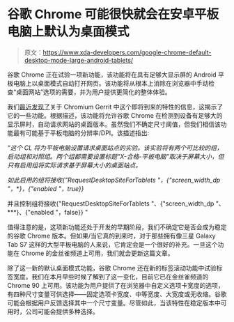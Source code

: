 # 谷歌 Chrome 可能很快就会在安卓平板电脑上默认为桌面模式

> 原文：<https://www.xda-developers.com/google-chrome-default-desktop-mode-large-android-tablets/>

谷歌 Chrome 正在试验一项新功能，该功能将在具有足够大显示屏的 Android 平板电脑上以桌面模式自动打开网页。该功能将从根本上消除在浏览器中手动检查“桌面网站”选项的需要，并为用户提供更简化的整体体验。

我们[最近发现了](https://chromium-review.googlesource.com/c/chromium/src/+/2683416)关于 Chromium Gerrit 中这个即将到来的特性的信息，这揭示了它的一些功能。根据描述，该功能将允许谷歌 Chrome 在检测到设备有足够大的显示屏时，自动请求网站的桌面版本。虽然我们不确定尺寸阈值，但我们相信该功能最有可能基于平板电脑的分辨率/DPI。该描述指出:

*“这个 CL 将为平板电脑设置请求桌面站点的实验。该实验将有两个可比较的组，启动组和对照组。两个组都需要设置标题“X-合格-平板电脑”取决于屏幕大小，但只有启用组将实际请求基于屏幕大小的桌面站点。*

*如此启用的组将接收{"RequestDesktopSiteForTablets "，{"screen_width_dp "，***}，{"enabled "，true}}*

并且控制组将接收{"RequestDesktopSiteForTablets "、{"screen_width_dp "、***}、{"enabled "，false}} "

值得注意的是，这项新功能还处于开发的早期阶段，我们不确定它是否会成为稳定的谷歌 Chrome 版本。但如果/当它真的到来时，对于那些拥有像三星 Galaxy Tab S7 这样的大型平板电脑的人来说，它肯定会是一个很好的补充。一旦这个功能在 Chrome 的金丝雀频道上可用，我们就会更新这篇文章。

除了这一新的默认桌面模式功能，谷歌 Chrome 还在新的标签滚动功能中试验标签宽度。我们在本月早些时候了解到了这一变化，目前它已在金丝雀频道的 Chrome 90 上可用。该功能为用户提供了在浏览器中自定义选项卡宽度的选项，有四种尺寸变量可供选择——固定选项卡宽度、中等宽度、大宽度或无收缩。谷歌可能会根据用户反馈选择其中一个尺寸变量。尽管如此，当该特性在稳定版本中可用时，公司可能会提供多种选择。